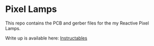 # Pixel Lamps
This repo contains the PCB and gerber files for the my Reactive Pixel Lamps.

Write up is available here: [Instructables](https://www.instructables.com/Reactive-Pixel-Lamps/)
